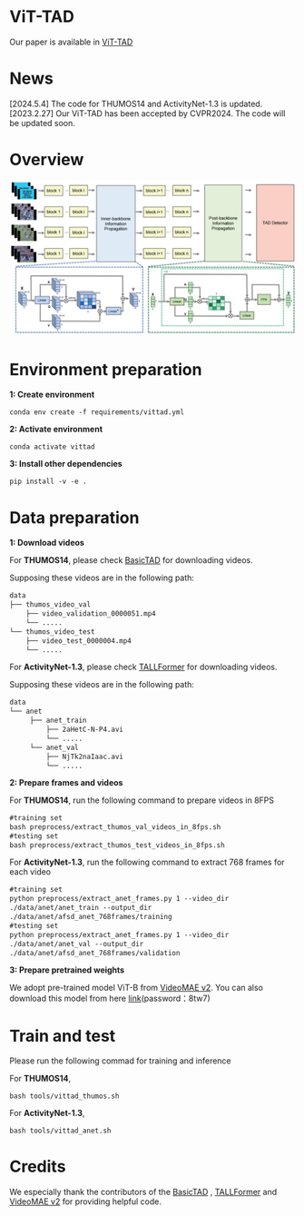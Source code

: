 # ViT-TAD
Our paper is available in [ViT-TAD](https://arxiv.org/abs/2312.01897) 
# News
[2024.5.4] The code for THUMOS14 and ActivityNet-1.3 is updated. <br>
[2023.2.27] Our ViT-TAD has been accepted by CVPR2024. The code will be updated soon. <br>

# Overview
![Pipeline](./figs/pipeline.png)

# Environment preparation

**1:  Create environment**

```
conda env create -f requirements/vittad.yml
```

**2:  Activate environment**

```
conda activate vittad
```

**3:  Install other dependencies**

``` 
pip install -v -e .
```

# Data preparation

**1:  Download videos**

For **THUMOS14**, please check [BasicTAD](https://github.com/MCG-NJU/BasicTAD) for downloading videos.

Supposing these videos are in the following path:

```
data
├── thumos_video_val
	├── video_validation_0000051.mp4
	└── .....
└── thumos_video_test
	├── video_test_0000004.mp4
	└── .....
```

For **ActivityNet-1.3**, please check [TALLFormer](https://github.com/klauscc/TALLFormer) for downloading videos.

Supposing these videos are in the following path:

```
data
└── anet
     ├── anet_train
         ├── 2aHetC-N-P4.avi
         └── .....
     └── anet_val
     	 ├── NjTk2naIaac.avi
     	 └── .....
```

**2:  Prepare  frames and videos**

For **THUMOS14**, run the following command to prepare videos in 8FPS

 ```
#training set
bash preprocess/extract_thumos_val_videos_in_8fps.sh
#testing set
bash preprocess/extract_thumos_test_videos_in_8fps.sh
 ```

For **ActivityNet-1.3**, run the following command to extract 768 frames for each video

```
#training set
python preprocess/extract_anet_frames.py 1 --video_dir ./data/anet/anet_train --output_dir ./data/anet/afsd_anet_768frames/training
#testing set
python preprocess/extract_anet_frames.py 1 --video_dir ./data/anet/anet_val --output_dir ./data/anet/afsd_anet_768frames/validation
```

**3:  Prepare pretrained weights**

We adopt pre-trained model ViT-B from  [VideoMAE v2](https://https://github.com/OpenGVLab/VideoMAEv2). You can also download this model from here [link](https://pan.baidu.com/s/1z0nf6nU9Iq1GM2Lyuppjyw )(password：8tw7)

# Train and test

Please run the following commad for training and inference

For **THUMOS14**,

``` 
bash tools/vittad_thumos.sh
```

For **ActivityNet-1.3**,

``` 
bash tools/vittad_anet.sh
```

# Credits

We especially thank the contributors of the  [BasicTAD](https://github.com/MCG-NJU/BasicTAD) , [TALLFormer](https://github.com/klauscc/TALLFormer) and  [VideoMAE v2](https://https://github.com/OpenGVLab/VideoMAEv2) for providing helpful code.

